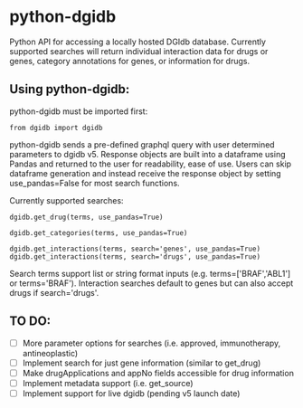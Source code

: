 # python-dgidb
Python API for accessing a locally hosted DGIdb database. Currently supported searches will return individual interaction data for drugs or genes, category annotations for genes, or information for drugs.

## Using python-dgidb:
python-dgidb must be imported first:

    from dgidb import dgidb

python-dgidb sends a pre-defined graphql query with user determined parameters to dgidb v5. Response objects are built into a dataframe using Pandas and returned to the user for readability, ease of use. Users can skip dataframe generation and instead receive the response object by setting use_pandas=False for most search functions.

Currently supported searches:

    dgidb.get_drug(terms, use_pandas=True)

    dgidb.get_categories(terms, use_pandas=True)

    dgidb.get_interactions(terms, search='genes', use_pandas=True)
    dgidb.get_interactions(terms, search='drugs', use_pandas=True)

Search terms support list or string format inputs (e.g. terms=['BRAF','ABL1'] or terms='BRAF'). Interaction searches default to genes but can also accept drugs if search='drugs'.

## TO DO:
- [ ] More parameter options for searches (i.e. approved, immunotherapy, antineoplastic)
- [ ] Implement search for just gene information (similar to get_drug)
- [ ] Make drugApplications and appNo fields accessible for drug information
- [ ] Implement metadata support (i.e. get_source)
- [ ] Implement support for live dgidb (pending v5 launch date)
